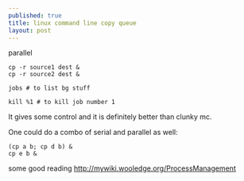 ```yaml
---
published: true
title: linux command line copy queue
layout: post
---
```

parallel

    cp -r source1 dest &
    cp -r source2 dest &

    jobs # to list bg stuff

    kill %1 # to kill job number 1

It gives some control and it is definitely better than clunky mc.

One could do a combo of serial and parallel as well:

    (cp a b; cp d b) &
    cp e b &

some good reading
<http://mywiki.wooledge.org/ProcessManagement>
